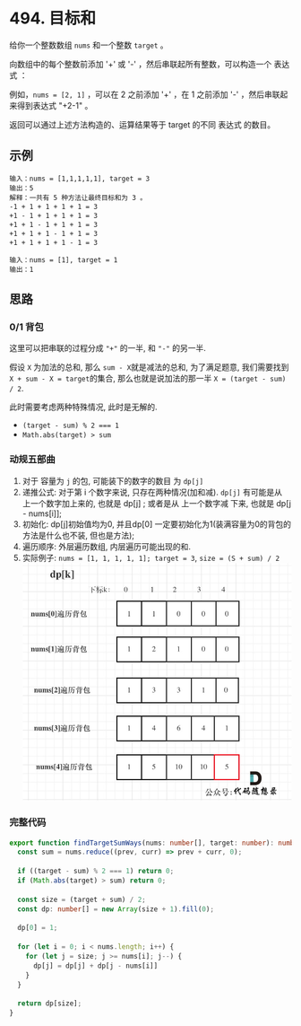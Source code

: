 # 494. 目标和

给你一个整数数组 `nums` 和一个整数 `target` 。

向数组中的每个整数前添加 '+' 或 '-' ，然后串联起所有整数，可以构造一个 表达式 ：

  例如，`nums = [2, 1]` ，可以在 2 之前添加 '+' ，在 1 之前添加 '-' ，然后串联起来得到表达式 "+2-1" 。

返回可以通过上述方法构造的、运算结果等于 target 的不同 表达式 的数目。


## 示例

```
输入：nums = [1,1,1,1,1], target = 3
输出：5
解释：一共有 5 种方法让最终目标和为 3 。
-1 + 1 + 1 + 1 + 1 = 3
+1 - 1 + 1 + 1 + 1 = 3
+1 + 1 - 1 + 1 + 1 = 3
+1 + 1 + 1 - 1 + 1 = 3
+1 + 1 + 1 + 1 - 1 = 3
```

```
输入：nums = [1], target = 1
输出：1
```


## 思路

### 0/1 背包 

这里可以把串联的过程分成 `"+"` 的一半, 和 `"-"` 的另一半. 

假设 `X` 为加法的总和, 那么 `sum - X`就是减法的总和, 为了满足题意, 我们需要找到 `X + sum - X = target`的集合, 那么也就是说加法的那一半 `X = (target - sum) / 2`. 

此时需要考虑两种特殊情况, 此时是无解的. 

* `(target - sum) % 2 === 1`
* `Math.abs(target) > sum ` 

### 动规五部曲 

1. 对于 容量为 `j` 的包, 可能装下的数字的数目 为 `dp[j]`
2. 递推公式: 对于第 i 个数字来说, 只存在两种情况(加和减). `dp[j]` 有可能是从 上一个数字加上来的, 也就是 dp[j] ; 或者是从 上一个数字减 下来, 也就是 dp[j - nums[i]];    
3. 初始化: dp[j]初始值均为0, 并且dp[0] 一定要初始化为1(装满容量为0的背包的方法是什么也不装, 但也是方法);
4. 遍历顺序: 外层遍历数组, 内层遍历可能出现的和. 
5. 实际例子: `nums = [1, 1, 1, 1, 1]; target = 3`, `size = (S + sum) / 2` 
   ![494](/static/img/dp/494.jpg)


### 完整代码 

```typescript 
export function findTargetSumWays(nums: number[], target: number): number {
  const sum = nums.reduce((prev, curr) => prev + curr, 0);

  if ((target - sum) % 2 === 1) return 0;
  if (Math.abs(target) > sum) return 0;

  const size = (target + sum) / 2;
  const dp: number[] = new Array(size + 1).fill(0);

  dp[0] = 1;

  for (let i = 0; i < nums.length; i++) {
    for (let j = size; j >= nums[i]; j--) {
      dp[j] = dp[j] + dp[j - nums[i]]
    }
  }

  return dp[size];
}
```


